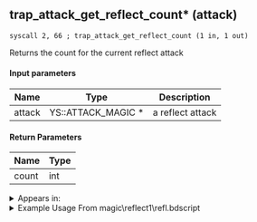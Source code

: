 ## trap_attack_get_reflect_count* (attack)

`syscall 2, 66 ; trap_attack_get_reflect_count (1 in, 1 out)`

Returns the count for the current reflect attack

#### Input parameters
| Name | Type | Description
|------|------|------------
| attack   | YS::ATTACK_MAGIC *   | a reflect attack


#### Return Parameters
| Name | Type
|------|-----
| count   | int   


<details>
	<summary>Appears in:</summary>
| filename | Entity (obj)
|----------|-------------
| magic\reflect1\refl.bdscript       |           
| magic\REFLECT_1\refl.bdscript       |           
| magic\REFLECT_1lk\refl.bdscript       |           
| magic\REFLECT_2\refl.bdscript       |           
| magic\REFLECT_2lk\refl.bdscript       |           
| magic\REFLECT_3\refl.bdscript       |           
| magic\REFLECT_3lk\refl.bdscript       |           

</details>

<details>
	<summary>Example Usage From magic\reflect1\refl.bdscript</summary>
```
L125:
 halt 
 pushFromFSpVal 28
 syscall 2, 66 ; trap_attack_get_reflect_count (1 in, 1 out)
 pushFromFSp 12
 sub 
 ipos 
 jz L175
 pushFromFSp 8
 pushImm 0
 sub 
 eqz 
 jz L167
 pushFromFSpVal 16
 pushFromFSp 4
 pushImm 1
 add 
 pushFromPSpVal 0
 pushImm 1
 pushImm 0
 syscall 1, 139 ; trap_pax_start_bind (5 in, 1 out)
 popToSp 8
 jmp L167
```
</details>

